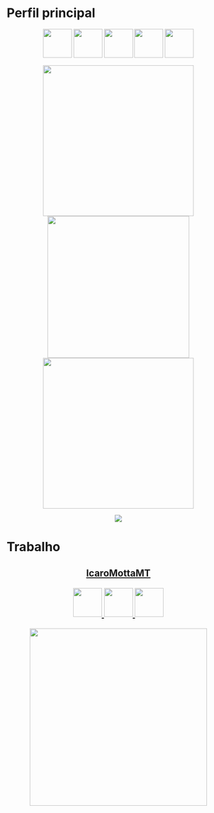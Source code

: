 # Perfil principal

<p align="center">
  <img src="https://cdn.jsdelivr.net/gh/devicons/devicon@latest/icons/react/react-original.svg" width="65" />
  <img src="https://cdn.jsdelivr.net/gh/devicons/devicon@latest/icons/vuejs/vuejs-original.svg" width="65" />
  <img src="https://cdn.jsdelivr.net/gh/devicons/devicon@latest/icons/nodejs/nodejs-original.svg" width="65" />
  <img src="https://cdn.jsdelivr.net/gh/devicons/devicon@latest/icons/cplusplus/cplusplus-plain.svg" width="65" />
  <img src="https://cdn.jsdelivr.net/gh/devicons/devicon@latest/icons/go/go-original-wordmark.svg" width="65" />
</p>

<p align="center">
  <img src="https://github-readme-stats.vercel.app/api?username=icarosuper&count_private=true&include_all_commits=true&show_icons=true&theme=dark" width="340" />
  
  <img src="https://github-readme-stats.vercel.app/api/top-langs/?username=icarosuper&layout=compact&count_private=true&include_all_commits=true&show_icons=true&theme=dark" width="320" />
  
  <img src="https://github-readme-streak-stats.herokuapp.com?user=icarosuper&theme=dark" width="340">
</p>

<p align="center">
  <img src="https://github-profile-trophy.vercel.app/?username=icarosuper&theme=discord&no-bg=true&margin-w=4&margin-h=4">
</p>

# Trabalho

<h2>
<a href="https://github.com/IcaroMottaMT">
  <p align="center">IcaroMottaMT</p>
  
  <p align="center">
    <img src="https://cdn.jsdelivr.net/gh/devicons/devicon@latest/icons/dotnetcore/dotnetcore-original.svg" width="65" />
    <img src="https://cdn.jsdelivr.net/gh/devicons/devicon@latest/icons/angularjs/angularjs-plain.svg" width="65" />
    <img src="https://cdn.jsdelivr.net/gh/devicons/devicon@latest/icons/postgresql/postgresql-original.svg" width="65" />
  </p>
  
  <p align="center">
    <img src="https://github-readme-streak-stats.herokuapp.com?user=IcaroMottaMT&theme=dark" width="400">
  </p>
</a>
</h2>
  
